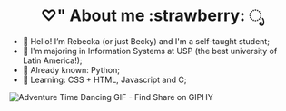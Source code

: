 <h1 align="center"> ♡" About me :strawberry: ೃ </h1>



- :cherry_blossom: Hello! I’m Rebecka (or just Becky) and I'm a self-taught student;
- :cherry_blossom: I'm majoring in Information Systems at USP (the best university of Latin America!);
- :cherry_blossom: Already known: Python;
- :cherry_blossom: Learning: CSS + HTML, Javascript and C;





![Adventure Time Dancing GIF - Find   Share on GIPHY](https://user-images.githubusercontent.com/92218549/196067497-d59a7673-fd5a-4284-93f5-0a9b0933f21e.gif)                                                                        
                             

                                                                            
